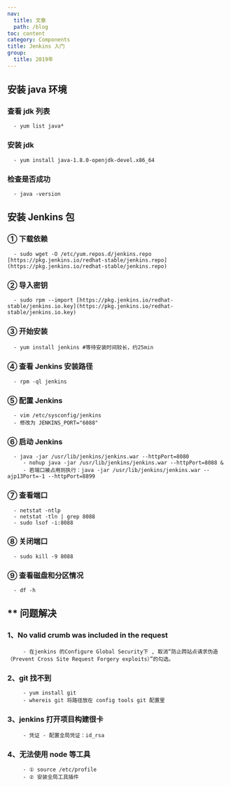 ```yaml
---
nav:
  title: 文章
  path: /blog
toc: content
category: Components
title: Jenkins 入门
group:
  title: 2019年
---
```


## 安装 java 环境

### 查看 jdk 列表

      - yum list java*

### 安装 jdk

      - yum install java-1.8.0-openjdk-devel.x86_64

### 检查是否成功

      - java -version

## 安装 Jenkins 包

### ① 下载依赖

      - sudo wget -O /etc/yum.repos.d/jenkins.repo [https://pkg.jenkins.io/redhat-stable/jenkins.repo](https://pkg.jenkins.io/redhat-stable/jenkins.repo)

### ② 导入密钥

      - sudo rpm --import [https://pkg.jenkins.io/redhat-stable/jenkins.io.key](https://pkg.jenkins.io/redhat-stable/jenkins.io.key)

### ③ 开始安装

      - yum install jenkins #等待安装时间较长，约25min

### ④ 查看 Jenkins 安装路径

      - rpm -ql jenkins

### ⑤ 配置 Jenkins

      - vim /etc/sysconfig/jenkins
      - 修改为 JENKINS_PORT="6088"

### ⑥ 启动 Jenkins

      - java -jar /usr/lib/jenkins/jenkins.war --httpPort=8080
         - nohup java -jar /usr/lib/jenkins/jenkins.war --httpPort=8088 &
         - 若端口被占用则执行：java -jar /usr/lib/jenkins/jenkins.war --ajp13Port=-1 --httpPort=8899

### ⑦ 查看端口

      - netstat -ntlp
      - netstat -tln | grep 8088
      - sudo lsof -i:8088

### ⑧ 关闭端口

      - sudo kill -9 8088

### ⑨ 查看磁盘和分区情况

      - df -h

## \*\* 问题解决

### 1、No valid crumb was included in the request

         - 在jenkins 的Configure Global Security下 , 取消“防止跨站点请求伪造（Prevent Cross Site Request Forgery exploits）”的勾选。

### 2、git 找不到

         - yum install git
         - whereis git 将路径放在 config tools git 配置里

### 3、jenkins 打开项目构建很卡

         - 凭证 - 配置全局凭证：id_rsa

### 4、无法使用 node 等工具

         - ① source /etc/profile
         - ② 安装全局工具插件
